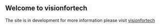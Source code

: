 ## Welcome to visionfortech

The site is in development for more information please visit [visionfortech](http://www.visionfortech.com/)
